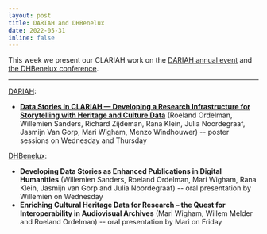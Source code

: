 ```yaml
---
layout: post
title: DARIAH and DHBenelux
date: 2022-05-31
inline: false
---
```


This week we present our CLARIAH work on the [DARIAH annual event](https://annualevent.dariah.eu/) and [the DHBenelux conference](https://2022.dhbenelux.org/).   

***

[DARIAH](https://annualevent.dariah.eu/programme/):

<ul>
    <li><b><a href="https://doi.org/10.5281/zenodo.6597110">Data Stories in CLARIAH — Developing a Research Infrastructure for Storytelling with Heritage and Culture Data</a></b> (Roeland Ordelman, Willemien Sanders, Richard Zijdeman, Rana Klein, Julia Noordegraaf, Jasmijn Van Gorp, Mari Wigham, Menzo Windhouwer) -- poster sessions on Wednesday and Thursday</li>
</ul>

[DHBenelux](https://2022.dhbenelux.org/schedule/):

<ul>
    <li><b>Developing Data Stories as Enhanced Publications in Digital Humanities</b> (Willemien Sanders, Roeland Ordelman, Mari Wigham, Rana Klein, Jasmijn van Gorp and Julia Noordegraaf) -- oral presentation by Willemien on Wednesday</li>
    <li><b>Enriching Cultural Heritage Data for Research – the Quest for Interoperability in Audiovisual Archives</b> (Mari Wigham, Willem Melder and Roeland Ordelman) -- oral presentation by Mari on Friday</li>
</ul>
